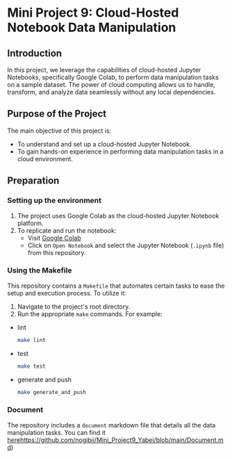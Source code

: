 # Mini Project 9: Cloud-Hosted Notebook Data Manipulation

## Introduction
In this project, we leverage the capabilities of cloud-hosted Jupyter Notebooks, specifically Google Colab, to perform data manipulation tasks on a sample dataset. The power of cloud computing allows us to handle, transform, and analyze data seamlessly without any local dependencies.

## Purpose of the Project
The main objective of this project is:
- To understand and set up a cloud-hosted Jupyter Notebook.
- To gain hands-on experience in performing data manipulation tasks in a cloud environment.

## Preparation
### Setting up the environment
1. The project uses Google Colab as the cloud-hosted Jupyter Notebook platform.
2. To replicate and run the notebook:
   - Visit [Google Colab](https://colab.research.google.com/github/nogibjj/Mini_Project9_Yabei/blob/main/main.ipynb#scrollTo=5e8847be-469e-4739-80eb-ee48a754450e)
   - Click on `Open Notebook` and select the Jupyter Notebook (`.ipynb` file) from this repository.

### Using the Makefile
This repository contains a `Makefile` that automates certain tasks to ease the setup and execution process. To utilize it:
1. Navigate to the project's root directory.
2. Run the appropriate `make` commands. For example:
- lint
   ```bash
   make lint
   ```
- test
   ```bash
   make test
   ```
- generate and push
   ```bash
   make generate_and_push
   ```


### Document
The repository includes a `document` markdown file that details all the data manipulation tasks. You can find it [here](https://github.com/nogibjj/Mini_Project9_Yabei/blob/main/Document.md)https://github.com/nogibjj/Mini_Project9_Yabei/blob/main/Document.md)
